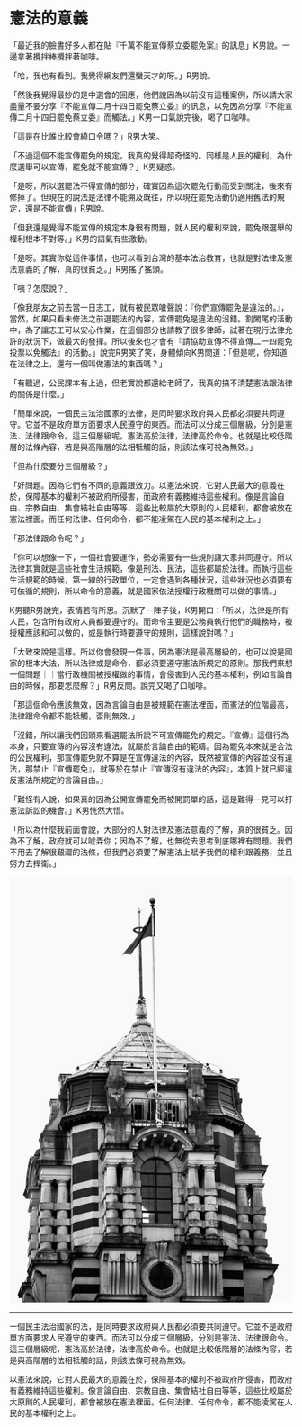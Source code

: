 # 憲法的意義

「最近我的臉書好多人都在貼『千萬不能宣傳蔡立委罷免案』的訊息」K男說。一邊拿著攪拌棒攪拌著咖啡。

「哈，我也有看到。我覺得網友們還蠻天才的呀。」R男說。

「然後我覺得最妙的是中選會的回應，他們說因為以前沒有這種案例，所以請大家盡量不要分享『不能宣傳二月十四日罷免蔡立委』的訊息，以免因為分享『不能宣傳二月十四日罷免蔡立委』而觸法。」K男一口氣說完後，喝了口咖啡。

「這是在比誰比較會繞口令嗎？」R男大笑。

「不過這個不能宣傳罷免的規定，我真的覺得超奇怪的。同樣是人民的權利，為什麼選舉可以宣傳，罷免就不能宣傳？」K男疑惑。

「是呀，所以選罷法不得宣傳的部分，確實因為這次罷免行動而受到關注，後來有修掉了。但現在的說法是法律不能溯及既往，所以現在罷免活動仍適用舊法的規定，還是不能宣傳」R男說。

「但我還是覺得不能宣傳的規定本身很有問題，就人民的權利來說，罷免跟選舉的權利根本不對等。」K男的語氣有些激動。

「是呀。其實你從這件事情，也可以看到台灣的基本法治教育，也就是對法律及憲法意義的了解，真的很貧乏。」R男搖了搖頭。

「咦？怎麼說？」

「像我朋友之前去當一日志工，就有被民眾嗆聲說：『你們宣傳罷免是違法的。』，當然，如果只看未修法之前選罷法的內容，宣傳罷免是違法的沒錯。割闌尾的活動中，為了讓志工可以安心作業，在這個部分也請教了很多律師，試著在現行法律允許的狀況下，做最大的發揮。所以後來也才會有『請協助宣傳不得宣傳二一四罷免投票以免觸法』的活動。」說完R男笑了笑，身體傾向K男問道：「但是呢，你知道在法律之上，還有一個叫做憲法的東西嗎？」

「有聽過，公民課本有上過，但老實說都還給老師了，我真的搞不清楚憲法跟法律的關係是什麼。」

「簡單來說，一個民主法治國家的法律，是同時要求政府與人民都必須要共同遵守。它並不是政府單方面要求人民遵守的東西。而法可以分成三個層級，分別是憲法、法律跟命令。這三個層級呢，憲法高於法律，法律高於命令。也就是比較低階層的法條內容，若是與高階層的法相牴觸的話，則該法條可視為無效。」

「但為什麼要分三個層級？」

「好問題。因為它們有不同的意義跟效力。以憲法來說，它對人民最大的意義在於，保障基本的權利不被政府所侵害，而政府有義務維持這些權利。像是言論自由、宗教自由、集會結社自由等等，這些比較屬於大原則的人民權利，都會被放在憲法裡面。而任何法律、任何命令，都不能凌駕在人民的基本權利之上。」

「那法律跟命令呢？」

「你可以想像一下，一個社會要運作，勢必需要有一些規則讓大家共同遵守。所以法律其實就是這些社會生活規範，像是刑法、民法，這些都屬於法律。而執行這些生活規範的時候，第一線的行政單位，一定會遇到各種狀況，這些狀況也必須要有可依循的規則，所以命令的意義，就是國家依法授權行政機關可以做的事情。」

K男聽R男說完，表情若有所思。沉默了一陣子後，K男開口：「所以，法律是所有人民，包含所有政府人員都要遵守的。而命令主要是公務員執行他們的職務時，被授權應該和可以做的，或是執行時要遵守的規則，這樣說對嗎？」

「大致來說是這樣。所以你會發現一件事，因為憲法是最高層級的，也可以說是國家的根本大法，所以法律或是命令，都必須要遵守憲法所規定的原則。那我們來想一個問題｜｜當行政機關被授權做的事情，會侵害到人民的基本權利，例如言論自由的時候，那要怎麼解？」R男反問。說完又喝了口咖啡。

「那這個命令應該無效，因為言論自由是被規範在憲法裡面，而憲法的位階最高，法律跟命令都不能牴觸，否則無效。」

「沒錯，所以讓我們回頭來看選罷法所說不可宣傳罷免的規定。『宣傳』這個行為本身，只要宣傳的內容沒有違法，就屬於言論自由的範疇。因為罷免本來就是合法的公民權利，那宣傳罷免就不算是在宣傳違法的內容，既然被宣傳的內容並沒有違法，那禁止『宣傳罷免』，就等於在禁止『宣傳沒有違法的內容』，本質上就已經違反憲法所規定的言論自由。」

「難怪有人說，如果真的因為公開宣傳罷免而被開罰單的話，這是難得一見可以打憲法訴訟的機會。」K男恍然大悟。

「所以為什麼我前面會說，大部分的人對法律及憲法意義的了解，真的很貧乏。因為不了解，政府就可以唬弄你；因為不了解，也無從去思考到底哪裡有問題。我們不用去了解很艱澀的法條，但我們必須要了解憲法上賦予我們的權利跟義務，並且努力去捍衛。」

![憲法的意義](17-0.jpg "憲法的意義")

-----

一個民主法治國家的法，是同時要求政府與人民都必須要共同遵守。它並不是政府單方面要求人民遵守的東西。而法可以分成三個層級，分別是憲法、法律跟命令。這三個層級呢，憲法高於法律，法律高於命令。也就是比較低階層的法條內容，若是與高階層的法相牴觸的話，則該法條可視為無效。

以憲法來說，它對人民最大的意義在於，保障基本的權利不被政府所侵害，而政府有義務維持這些權利。像言論自由、宗教自由、集會結社自由等等，這些比較屬於大原則的人民權利，都會被放在憲法裡面。任何法律、任何命令，都不能凌駕在人民的基本權利之上。
